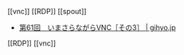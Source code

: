 [[vnc]]
[[RDP]]
[[spout]]


- [第61回　いまさらながらVNC［その3］ | gihyo.jp](https://gihyo.jp/lifestyle/serial/01/ganshiki-soushi/0061)

[[RDP]]
[[vnc]]
